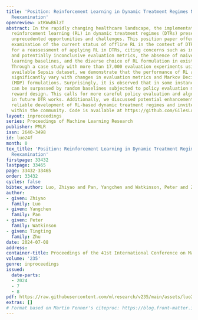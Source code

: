 ```yaml
---
title: 'Position: Reinforcement Learning in Dynamic Treatment Regimes Needs Critical
  Reexamination'
openreview: xtKWwB6lzT
abstract: In the rapidly changing healthcare landscape, the implementation of offline
  reinforcement learning (RL) in dynamic treatment regimes (DTRs) presents a mix of
  unprecedented opportunities and challenges. This position paper offers a critical
  examination of the current status of offline RL in the context of DTRs. We argue
  for a reassessment of applying RL in DTRs, citing concerns such as inconsistent
  and potentially inconclusive evaluation metrics, the absence of naive and supervised
  learning baselines, and the diverse choice of RL formulation in existing research.
  Through a case study with more than 17,000 evaluation experiments using a publicly
  available Sepsis dataset, we demonstrate that the performance of RL algorithms can
  significantly vary with changes in evaluation metrics and Markov Decision Process
  (MDP) formulations. Surprisingly, it is observed that in some instances, RL algorithms
  can be surpassed by random baselines subjected to policy evaluation methods and
  reward design. This calls for more careful policy evaluation and algorithm development
  in future DTR works. Additionally, we discussed potential enhancements toward more
  reliable development of RL-based dynamic treatment regimes and invited further discussion
  within the community. Code is available at https://github.com/GilesLuo/ReassessDTR.
layout: inproceedings
series: Proceedings of Machine Learning Research
publisher: PMLR
issn: 2640-3498
id: luo24f
month: 0
tex_title: 'Position: Reinforcement Learning in Dynamic Treatment Regimes Needs Critical
  Reexamination'
firstpage: 33432
lastpage: 33465
page: 33432-33465
order: 33432
cycles: false
bibtex_author: Luo, Zhiyao and Pan, Yangchen and Watkinson, Peter and Zhu, Tingting
author:
- given: Zhiyao
  family: Luo
- given: Yangchen
  family: Pan
- given: Peter
  family: Watkinson
- given: Tingting
  family: Zhu
date: 2024-07-08
address:
container-title: Proceedings of the 41st International Conference on Machine Learning
volume: '235'
genre: inproceedings
issued:
  date-parts:
  - 2024
  - 7
  - 8
pdf: https://raw.githubusercontent.com/mlresearch/v235/main/assets/luo24f/luo24f.pdf
extras: []
# Format based on Martin Fenner's citeproc: https://blog.front-matter.io/posts/citeproc-yaml-for-bibliographies/
---
```

